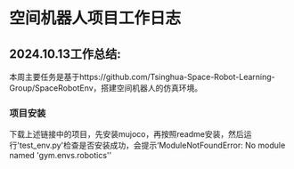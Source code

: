 # 空间机器人项目工作日志

## 2024.10.13工作总结:
本周主要任务是基于https://github.com/Tsinghua-Space-Robot-Learning-Group/SpaceRobotEnv，搭建空间机器人的仿真环境。

### 项目安装
下载上述链接中的项目，先安装mujoco，再按照readme安装，然后运行'test_env.py'检查是否安装成功，会提示‘ModuleNotFoundError: No module named 'gym.envs.robotics'’
